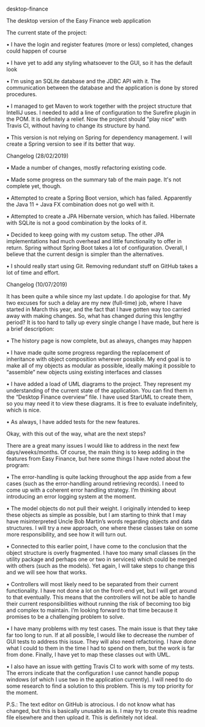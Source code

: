 desktop-finance

The desktop version of the Easy Finance web application

The current state of the project:

•	I have the login and register features (more or less) completed, changes could happen of course

•	I have yet to add any styling whatsoever to the GUI, so it has the default look

•	I'm using an SQLite database and the JDBC API with it. The communication between the database and the application is done by stored procedures.

•	I managed to get Maven to work together with the project structure that IntelliJ uses. I needed to add a line of configuration to the Surefire plugin in the POM. It is definitely a relief. Now the project should "play nice" with Travis CI, without having to change its structure by hand.

•	This version is not relying on Spring for dependency management. I will create a Spring version to see if its better that way.

Changelog (28/02/2019)

•	Made a number of changes, mostly refactoring existing code.

•	Made some progress on the summary tab of the main page. It's not complete yet, though.

•	Attempted to create a Spring Boot version, which has failed. Apparently the Java 11 + Java FX combination does not go well with it.

•	Attempted to create a JPA Hibernate version, which has failed. Hibernate with SQLite is not a good combination by the looks of it.

•	Decided to keep going with my custom setup. The other JPA implementations had much overhead and little functionality to offer in return. Spring without Spring Boot takes a lot of configuration. Overall, I believe that the current design is simpler than the alternatives.

•	I should really start using Git. Removing redundant stuff on GitHub takes a lot of time and effort.

Changelog (10/07/2019)

It has been quite a while since my last update. I do apologise for that. My two excuses for such a delay are my new (full-time) job, where I have started in March this year, and the fact that I have gotten way too carried away with making changes. 
So, what has changed during this lengthy period?
It is too hard to tally up every single change I have made, but here is a brief description:

•	The history page is now complete, but as always, changes may happen

•	I have made quite some progress regarding the replacement of inheritance with object composition wherever possible. My end goal is to make all of my objects as modular as possible, ideally making it possible to “assemble” new objects using existing interfaces and classes

•	I have added a load of UML diagrams to the project. They represent my understanding of the current state of the application. You can find them in the “Desktop Finance overview” file. I have used StarUML to create them, so you may need it to view these diagrams. It is free to evaluate indefinitely, which is nice.

•	As always, I have added tests for the new features.

Okay, with this out of the way, what are the next steps?

There are a great many issues I would like to address in the next few days/weeks/months. Of course, the main thing is to keep adding in the features from Easy Finance, but here some things I have noted about the program:

•	The error-handling is quite lacking throughout the app aside from a few cases (such as the error-handling around retrieving records). I need to come up with a coherent error handling strategy. I’m thinking about introducing an error logging system at the moment.

•	The model objects do not pull their weight. I originally intended to keep these objects as simple as possible, but I am starting to think that I may have misinterpreted Uncle Bob Martin’s words regarding objects and data structures. I will try a new approach, one where these classes take on some more responsibility, and see how it will turn out.

•	Connected to this earlier point, I have come to the conclusion that the object structure is overly fragmented. I have too many small classes (in the utility package and perhaps one or two in services) which could be merged with others (such as the models). Yet again, I will take steps to change this and we will see how that works.

•	Controllers will most likely need to be separated from their current functionality. I have not done a lot on the front-end yet, but I will get around to that eventually. This means that the controllers will not be able to handle their current responsibilities without running the risk of becoming too big and complex to maintain. I’m looking forward to that time because it promises to be a challenging problem to solve.

•	I have many problems with my test cases. The main issue is that they take far too long to run. If at all possible, I would like to decrease the number of GUI tests to address this issue. They will also need refactoring. I have done what I could to them in the time I had to spend on them, but the work is far from done. Finally, I have yet to map these classes out with UML.

•	I also have an issue with getting Travis CI to work with some of my tests. The errors indicate that the configuration I use cannot handle popup windows (of which I use two in the application currently). I will need to do some research to find a solution to this problem. This is my top priority for the moment.

P.S.: The text editor on GitHub is atrocious. I do not know what has changed, but this is basically unusable as is. I may try to create this readme file elsewhere and then upload it. This is definitely not ideal.
